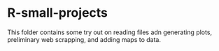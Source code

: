 # R-small-projects
This folder contains some try out on reading files adn generating plots, preliminary web scrapping, and adding maps to data.
